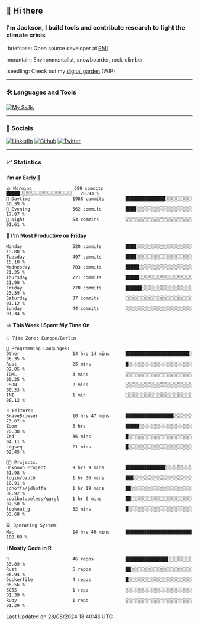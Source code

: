 ## :wave: Hi there
### I'm Jackson, I build tools and contribute research to fight the climate crisis
<p> :briefcase: Open source developer at <a href="https://rmi.org/" alt="RMI">RMI</a></p>
<p> :mountain: Environmentalist, snowboarder, rock-climber</p>
<p> :seedling: Check out my <a href="https://jdhoffa.github.io/" alt="digital garden">digital garden</a> (WIP) </p>

---

### :hammer_and_wrench: Languages and Tools

[![My Skills](https://skillicons.dev/icons?i=r,python,rust,docker,svelte,js,neovim,azure,postgresql,kubernetes,html,css&perline=6&theme=dark)](https://skillicons.dev)

---

### :iphone: Socials

[![LinkedIn](https://skillicons.dev/icons?i=linkedin&theme=dark)](https://www.linkedin.com/in/jackson-hoffart/) 
[![Github](https://skillicons.dev/icons?i=github&theme=dark)](https://github.com/jdhoffa) 
[![Twitter](https://skillicons.dev/icons?i=twitter&theme=dark)](https://twitter.com/jdhoffart) 

---

### :chart_with_upwards_trend: Statistics

 
<!--START_SECTION:waka-->
**I'm an Early 🐤** 

```text
🌞 Morning                689 commits         █████░░░░░░░░░░░░░░░░░░░░   20.93 % 
🌆 Daytime                1988 commits        ███████████████░░░░░░░░░░   60.39 % 
🌃 Evening                562 commits         ████░░░░░░░░░░░░░░░░░░░░░   17.07 % 
🌙 Night                  53 commits          ░░░░░░░░░░░░░░░░░░░░░░░░░   01.61 % 
```
📅 **I'm Most Productive on Friday** 

```text
Monday                   520 commits         ████░░░░░░░░░░░░░░░░░░░░░   15.80 % 
Tuesday                  497 commits         ████░░░░░░░░░░░░░░░░░░░░░   15.10 % 
Wednesday                703 commits         █████░░░░░░░░░░░░░░░░░░░░   21.35 % 
Thursday                 721 commits         █████░░░░░░░░░░░░░░░░░░░░   21.90 % 
Friday                   770 commits         ██████░░░░░░░░░░░░░░░░░░░   23.39 % 
Saturday                 37 commits          ░░░░░░░░░░░░░░░░░░░░░░░░░   01.12 % 
Sunday                   44 commits          ░░░░░░░░░░░░░░░░░░░░░░░░░   01.34 % 
```


📊 **This Week I Spent My Time On** 

```text
🕑︎ Time Zone: Europe/Berlin

💬 Programming Languages: 
Other                    14 hrs 14 mins      ████████████████████████░   96.35 % 
Rust                     25 mins             █░░░░░░░░░░░░░░░░░░░░░░░░   02.85 % 
TOML                     3 mins              ░░░░░░░░░░░░░░░░░░░░░░░░░   00.35 % 
JSON                     2 mins              ░░░░░░░░░░░░░░░░░░░░░░░░░   00.33 % 
INI                      1 min               ░░░░░░░░░░░░░░░░░░░░░░░░░   00.12 % 

🔥 Editors: 
BraveBrowser             10 hrs 47 mins      ██████████████████░░░░░░░   73.07 % 
Zoom                     3 hrs               █████░░░░░░░░░░░░░░░░░░░░   20.38 % 
Zed                      36 mins             █░░░░░░░░░░░░░░░░░░░░░░░░   04.11 % 
Logseq                   21 mins             █░░░░░░░░░░░░░░░░░░░░░░░░   02.45 % 

🐱‍💻 Projects: 
Unknown Project          9 hrs 9 mins        ███████████████░░░░░░░░░░   61.98 % 
login/oauth              1 hr 36 mins        ███░░░░░░░░░░░░░░░░░░░░░░   10.91 % 
jdhoffa/jdhoffa          1 hr 19 mins        ██░░░░░░░░░░░░░░░░░░░░░░░   08.92 % 
coolbutuseless/ggrgl     1 hr 6 mins         ██░░░░░░░░░░░░░░░░░░░░░░░   07.50 % 
lookout_g                32 mins             █░░░░░░░░░░░░░░░░░░░░░░░░   03.68 % 

💻 Operating System: 
Mac                      14 hrs 46 mins      █████████████████████████   100.00 % 
```

**I Mostly Code in R** 

```text
R                        46 repos            ████████████████░░░░░░░░░   63.89 % 
Rust                     5 repos             ██░░░░░░░░░░░░░░░░░░░░░░░   06.94 % 
Dockerfile               4 repos             █░░░░░░░░░░░░░░░░░░░░░░░░   05.56 % 
SCSS                     1 repo              ░░░░░░░░░░░░░░░░░░░░░░░░░   01.39 % 
Ruby                     1 repo              ░░░░░░░░░░░░░░░░░░░░░░░░░   01.39 % 
```




 Last Updated on 28/08/2024 18:40:43 UTC
<!--END_SECTION:waka-->
